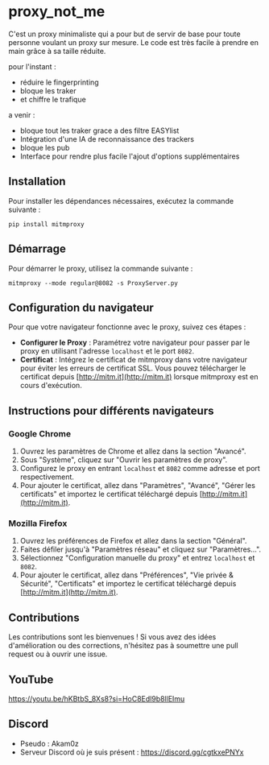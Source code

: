 # proxy_not_me

C'est un proxy minimaliste qui a pour but de servir de base pour toute personne voulant un proxy sur mesure. Le code est très facile à prendre en main grâce à sa taille réduite.

pour l'instant :

- réduire le fingerprinting
- bloque les traker
- et chiffre le trafique

a venir :

- bloque tout les traker grace a des filtre EASYlist
- Intégration d'une IA de reconnaissance des trackers
- bloque les pub
- Interface pour rendre plus facile l'ajout d'options supplémentaires
  
## Installation

Pour installer les dépendances nécessaires, exécutez la commande suivante :

```
pip install mitmproxy
```

## Démarrage

Pour démarrer le proxy, utilisez la commande suivante :

```
mitmproxy --mode regular@8082 -s ProxyServer.py
```

## Configuration du navigateur

Pour que votre navigateur fonctionne avec le proxy, suivez ces étapes :

- **Configurer le Proxy** : Paramétrez votre navigateur pour passer par le proxy en utilisant l'adresse `localhost` et le port `8082`.
- **Certificat** : Intégrez le certificat de mitmproxy dans votre navigateur pour éviter les erreurs de certificat SSL. Vous pouvez télécharger le certificat depuis [http://mitm.it](http://mitm.it) lorsque mitmproxy est en cours d'exécution.

## Instructions pour différents navigateurs

### Google Chrome

1. Ouvrez les paramètres de Chrome et allez dans la section "Avancé".
2. Sous "Système", cliquez sur "Ouvrir les paramètres de proxy".
3. Configurez le proxy en entrant `localhost` et `8082` comme adresse et port respectivement.
4. Pour ajouter le certificat, allez dans "Paramètres", "Avancé", "Gérer les certificats" et importez le certificat téléchargé depuis [http://mitm.it](http://mitm.it).

### Mozilla Firefox

1. Ouvrez les préférences de Firefox et allez dans la section "Général".
2. Faites défiler jusqu'à "Paramètres réseau" et cliquez sur "Paramètres...".
3. Sélectionnez "Configuration manuelle du proxy" et entrez `localhost` et `8082`.
4. Pour ajouter le certificat, allez dans "Préférences", "Vie privée & Sécurité", "Certificats" et importez le certificat téléchargé depuis [http://mitm.it](http://mitm.it).

## Contributions

Les contributions sont les bienvenues ! Si vous avez des idées d'amélioration ou des corrections, n'hésitez pas à soumettre une pull request ou à ouvrir une issue.

## YouTube

https://youtu.be/hKBtbS_8Xs8?si=HoC8Edl9b8llEImu

## Discord

- Pseudo : Akam0z
- Serveur Discord où je suis présent : https://discord.gg/cgtkxePNYx
